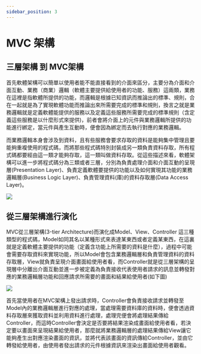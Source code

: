 ```yaml
---
sidebar_position: 3
---
```


# MVC 架構

## 三層架構 到 MVC架構
首先軟體架構可以簡單以使用者能不能直接看到的介面來區分，主要分為介面和介面互動、業務（商業）邏輯（軟體主要提供給使用者的功能、服務）這兩類，業務在這裡是指軟體所提供的功能，而邏輯是根據已知資訊而推論出的標準、規則，合在一起就是為了實現軟體功能而推論出來所需要完成的標準和規則，換言之就是業務邏輯就是定義軟體能提供的服務以及定義這些服務所需要完成的標準規則（含定義這些服務是以什麼形式來提供)，前者會將介面上的元件與業務邏輯所提供的功能進行綁定，當元件與產生互動時，便會因為綁定而去執行對應的業務邏輯。

而業務邏輯本身會涉及到資料，且有些服務會要求存取的資料是能夠集中管理且要能夠重複使用的程式碼，而將那些程式碼特別封裝成另一類負責資料存取，所有程式碼都要經由這一類才能夠存取，這一類叫做資料存取。從這些描述來看，軟體架構可以進一步將程式碼分為三類或者三層，分別為負責處理介面和介面互動的呈現層(Presentation Layer)、負責定義軟體要提供的功能以及如何實現其功能的業務邏輯層(Business Logic Layer)、負責管理資料(庫)的資料存取層(Data Access Layer)。

![](https://res.cloudinary.com/dqfxgtyoi/image/upload/v1634049406/blog/SE/2-tier-simple-arch_xgicv5.png)


## 從三層架構進行演化

MVC從三層架構(3-tier Architecture)而演化成Model、View、Controller 這三種類型的程式碼，Model如同其名以某種形式來表達某東西或者定義某東西，在這裏就是定義軟體主要提供的功能（定義含功能上所需要的資料是什麼），過程中可能會需要存取資料來實現功能，所以Model會包含業務邏輯層和負責管理資料的資料存取層，View就負責呈現介面畫面給使用者看，而Controller就是從三層架構的呈現層中分離出介面互動並進一步被定義為負責接收代表使用者請求的訊息並轉發對應的業務邏輯層功能和回應請求所需要的畫面和結果給使用者(如下圖)

![](https://res.cloudinary.com/dqfxgtyoi/image/upload/v1634314768/blog/SE/MVCfullVer_z42n0o.png)

首先當使用者在MVC架構上發出請求時，Controller會負責接收請求並轉發至Model內的業務邏輯層進行對應的處理，當處理需要資料庫的資料時，便會透過資料存取層來獲取資料並利用資料進行處理，處理完便會將處理結果傳給Controller，而這時Controller會決定是否要將結果渲染成畫面給使用者看，若決定要以畫面來呈現結果給使用者，那麼就將業務邏輯層的處理結果傳給View讓它能夠產生出對應渲染畫面的資訊，並將代表該畫面的資訊傳給Controller，並由它轉發給使用者，由使用者發出請求的元件根據資訊來渲染出畫面給使用者觀看。






